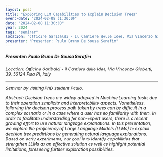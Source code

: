 ```yaml
---
layout: post
title: "Exploring LLM Capabilities to Explain Decision Trees"
event-date: "2024-02-08 11:30:00"
date: "2024-02-08 11:30:00"
year: 2024
tags: "seminar"
location: "Officine Garibaldi - il Cantiere delle Idee, Via Vincenzo Gioberti, 39, 56124 Pisa PI, Italy"
presenter: "Presenter: Paulo Bruno De Sousa Serafim"
---
```

<h5>Presenter: Paulo Bruno De Sousa Serafim</h5>
<em>Location: Officine Garibaldi - il Cantiere delle Idee, Via Vincenzo Gioberti, 39, 56124 Pisa PI, Italy<em>
<br>
<hr>

Seminar by visiting PhD student Paulo.

Abstract: Decision Trees are widely adopted in Machine Learning tasks due to their operation simplicity and interpretability aspects. Nonetheless, following the decision process path taken by trees can be difficult in a complex scenario or in a case where a user has no familiarity with them. In order to facilitate understanding for non-expert users, there is a recent growing effort to use natural language explanations. In this presentation, we explore the proficiency of Large Language Models (LLMs) to explain decision tree predictions by generating natural language explanations. Based on early experiments, our goal is to identify capabilities that strengthen LLMs as an effective solution as well as highlight potential limitations, foreseeing further exploration possibilities.